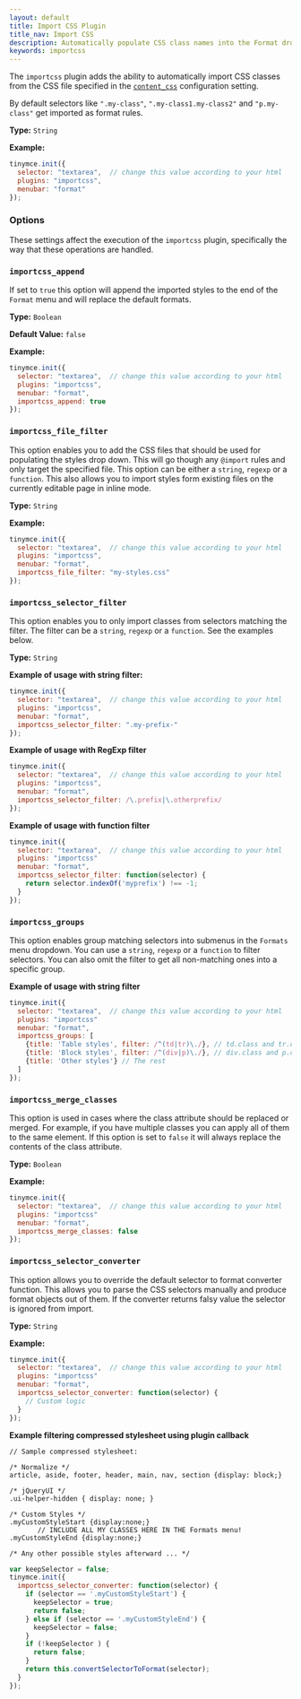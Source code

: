 ```yaml
---
layout: default
title: Import CSS Plugin
title_nav: Import CSS
description: Automatically populate CSS class names into the Format dropdown.
keywords: importcss
---
```


The `importcss` plugin adds the ability to automatically import CSS classes from the CSS file specified in the [`content_css`](./configuration-reference/content-style/#content_css) configuration setting.

By default selectors like `".my-class"`, `".my-class1.my-class2"` and `"p.my-class"` get imported as format rules.

**Type:** `String`

**Example:**

```js
tinymce.init({
  selector: "textarea",  // change this value according to your html
  plugins: "importcss",
  menubar: "format"
});
```

### Options

These settings affect the execution of the `importcss` plugin, specifically the way that these operations are handled.

### `importcss_append`

If set to `true` this option will append the imported styles to the end of the `Format` menu and will replace the default formats.

**Type:** `Boolean`

**Default Value:** `false`

**Example:**

```js
tinymce.init({
  selector: "textarea",  // change this value according to your html
  plugins: "importcss",
  menubar: "format",
  importcss_append: true
});
```

### `importcss_file_filter`

This option enables you to add the CSS files that should be used for populating the styles drop down. This will go though any `@import` rules and only target the specified file. This option can be either a `string`, `regexp` or a `function`. This also allows you to import styles form existing files on the currently editable page in inline mode.

**Type:** `String`

**Example:**

```js
tinymce.init({
  selector: "textarea",  // change this value according to your html
  plugins: "importcss",
  menubar: "format",
  importcss_file_filter: "my-styles.css"
});
```

### `importcss_selector_filter`

This option enables you to only import classes from selectors matching the filter. The filter can be a `string`, `regexp` or a `function`. See the examples below.

**Type:** `String`

**Example of usage with string filter:**

```js
tinymce.init({
  selector: "textarea",  // change this value according to your html
  plugins: "importcss",
  menubar: "format",
  importcss_selector_filter: ".my-prefix-"
});
```

**Example of usage with RegExp filter**

```js
tinymce.init({
  selector: "textarea",  // change this value according to your html
  plugins: "importcss",
  menubar: "format",
  importcss_selector_filter: /\.prefix|\.otherprefix/
});
```

**Example of usage with function filter**

```js
tinymce.init({
  selector: "textarea",  // change this value according to your html
  plugins: "importcss"
  menubar: "format",
  importcss_selector_filter: function(selector) {
    return selector.indexOf('myprefix') !== -1;
  }
});
```

### `importcss_groups`

This option enables group matching selectors into submenus in the `Formats` menu dropdown. You can use a `string`, `regexp` or a `function` to filter selectors. You can also omit the filter to get all non-matching ones into a specific group.

**Example of usage with string filter**

```js
tinymce.init({
  selector: "textarea",  // change this value according to your html
  plugins: "importcss"
  menubar: "format",
  importcss_groups: [
    {title: 'Table styles', filter: /^(td|tr)\./}, // td.class and tr.class
    {title: 'Block styles', filter: /^(div|p)\./}, // div.class and p.class
    {title: 'Other styles'} // The rest
  ]
});
```

### `importcss_merge_classes`

This option is used in cases where the class attribute should be replaced or merged. For example, if you have multiple classes you can apply all of them to the same element. If this option is set to `false` it will always replace the contents of the class attribute.

**Type:** `Boolean`

**Example:**

```js
tinymce.init({
  selector: "textarea",  // change this value according to your html
  plugins: "importcss"
  menubar: "format",
  importcss_merge_classes: false
});
```

### `importcss_selector_converter`

This option allows you to override the default selector to format converter function. This allows you to parse the CSS selectors manually and produce format objects out of them. If the converter returns falsy value the selector is ignored from import.

**Type:** `String`

**Example:**

```js
tinymce.init({
  selector: "textarea",  // change this value according to your html
  plugins: "importcss"
  menubar: "format",
  importcss_selector_converter: function(selector) {
    // Custom logic
  }
});
```

**Example filtering compressed stylesheet using plugin callback**

```
// Sample compressed stylesheet:

/* Normalize */
article, aside, footer, header, main, nav, section {display: block;}

/* jQueryUI */
.ui-helper-hidden { display: none; }

/* Custom Styles */
.myCustomStyleStart {display:none;}
       // INCLUDE ALL MY CLASSES HERE IN THE Formats menu!
.myCustomStyleEnd {display:none;}

/* Any other possible styles afterward ... */
```

```js
var keepSelector = false;
tinymce.init({
  importcss_selector_converter: function(selector) {
    if (selector == '.myCustomStyleStart') {
      keepSelector = true;
      return false;
    } else if (selector == '.myCustomStyleEnd') {
      keepSelector = false;
    }
    if (!keepSelector ) {
      return false;
    }
    return this.convertSelectorToFormat(selector);
  }
});
```
